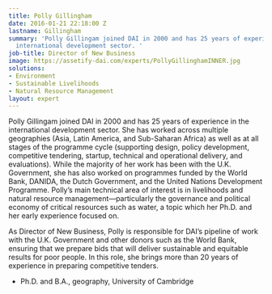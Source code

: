 ```yaml
---
title: Polly Gillingham
date: 2016-01-21 22:18:00 Z
lastname: Gillingham
summary: 'Polly Gillingam joined DAI in 2000 and has 25 years of experience in the
  international development sector. '
job-title: Director of New Business
image: https://assetify-dai.com/experts/PollyGillinghamINNER.jpg
solutions:
- Environment
- Sustainable Livelihoods
- Natural Resource Management
layout: expert
---
```


Polly Gillingam joined DAI in 2000 and has 25 years of experience in the international development sector. She has worked across multiple geographies (Asia, Latin America, and Sub-Saharan Africa) as well as at all stages of the programme cycle (supporting design, policy development, competitive tendering, startup, technical and operational delivery, and evaluations). While the majority of her work has been with the U.K. Government, she has also worked on programmes funded by the World Bank, DANIDA, the Dutch Government, and the United Nations Development Programme. Polly’s main technical area of interest is in livelihoods and natural resource management—particularly the governance and political economy of critical resources such as water, a topic which her Ph.D. and her early experience focused on. 

As Director of New Business, Polly is responsible for DAI’s pipeline of work with the U.K. Government and other donors such as the World Bank, ensuring that we prepare bids that will deliver sustainable and equitable results for poor people. In this role, she brings more than 20 years of experience in preparing competitive tenders.

* Ph.D. and B.A., geography, University of Cambridge